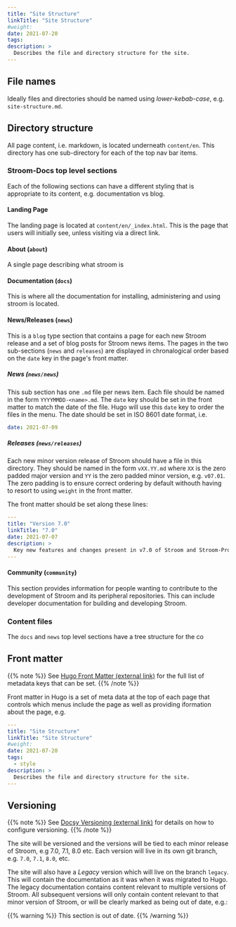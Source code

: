 ```yaml
---
title: "Site Structure"
linkTitle: "Site Structure"
#weight:
date: 2021-07-20
tags:
description: >
  Describes the file and directory structure for the site.
---
```


## File names

Ideally files and directories should be named using _lower-kebab-case_, e.g. `site-structure.md`.


## Directory structure

All page content, i.e. markdown, is located underneath `content/en`.
This directory has one sub-directory for each of the top nav bar items.

### Stroom-Docs top level sections

Each of the following sections can have a different styling that is appropriate to its content, e.g. documentation vs blog.


#### Landing Page

The landing page is located at `content/en/_index.html`.
This is the page that users will initially see, unless visiting via a direct link.


#### About (`about`)

A single page describing what stroom is


#### Documentation (`docs`)

This is where all the documentation for installing, administering and using stroom is located.


#### News/Releases (`news`)

This is a `blog` type section that contains a page for each new Stroom release and a set of blog posts for Stroom news items.
The pages in the two sub-sections (`news` and `releases`) are displayed in chronalogical order based on the `date` key in the page's front matter.


##### News (`news/news`)

This sub section has one `.md` file per news item.
Each file should be named in the form `YYYYMMDD-<name>.md`.
The `date` key should be set in the front matter to match the date of the file.
Hugo will use this `date` key to order the files in the menu.
The date should be set in ISO 8601 date format, i.e.

```yaml
date: 2021-07-09
```

##### Releases (`news/releases`)

Each new minor version release of Stroom should have a file in this directory.
They should be named in the form `vXX.YY.md` where `XX` is the zero padded major version and `YY` is the zero padded minor version, e.g. `v07.01`.
The zero padding is to ensure correct ordering by default withouth having to resort to using `weight` in the front matter.

The front matter should be set along these lines:

```yaml
---
title: "Version 7.0"
linkTitle: "7.0"
date: 2021-07-07
description: >
  Key new features and changes present in v7.0 of Stroom and Stroom-Proxy.
---
```



#### Community (`community`)

This section provides information for people wanting to contribute to the development of Stroom and its peripheral repositories.
This can include developer documentation for building and developing Stroom.

### Content files

The `docs` and `news` top level sections have a tree structure for the co




## Front matter

{{% note %}}
See [Hugo Front Matter (external link)](https://gohugo.io/content-management/front-matter/) for the full list of metadata keys that can be set.
{{% /note %}}

Front matter in Hugo is a set of meta data at the top of each page that controls which menus include the page as well as providing iformation about the page, e.g.

```yaml
---
title: "Site Structure"
linkTitle: "Site Structure"
#weight:
date: 2021-07-20
tags:
  - style
description: >
  Describes the file and directory structure for the site.
---
```

## Versioning

{{% note %}}
See [Docsy Versioning (external link)](https://www.docsy.dev/docs/adding-content/versioning/) for details on how to configure versioning.
{{% /note %}}

The site will be versioned and the versions will be tied to each minor release of Stroom, e.g 7.0, 7.1, 8.0 etc.
Each version will live in its own git branch, e.g. `7.0`, `7.1`, `8.0`, etc.

The site will also have a _Legacy_ version which will live on the branch `legacy`.
This will contain the documentation as it was when it was migrated to Hugo.
The legacy documentation contains content relevant to multiple versions of Stroom.
All subsequent versions will only contain content relevant to that minor version of Stroom, or will be clearly marked as being out of date, e.g.:

{{% warning %}}
This section is out of date.
{{% /warning %}}

